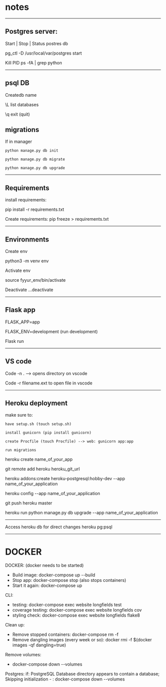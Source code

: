 # notes
---
## Postgres server: 
Start | Stop | Status postres db

pg_ctl -D /usr/local/var/postgres start

Kill PID ps -fA | grep python

---
## psql DB
Createdb name

\L list databases

\q exit (quit)

## migrations
If in manager 

	python manage.py db init
	
	python manage.py db migrate 
	
	python manage.py db upgrade
  
---
## Requirements
install requirements:

pip install -r requirements.txt

Create requirements:
pip freeze > requirements.txt

---
## Environments
Create env

python3 -m venv env

Activate env

source fyyur_env/bin/activate

Deactivate …deactivate

---
## Flask app
FLASK_APP=app

FLASK_ENV=development (run development)

Flask run

---
## VS code
Code -n . —> opens directory on vscode

Code -r filename.ext to open file in vscode

---
## Heroku deployment
make sure to:

	have setup.sh (touch setup.sh)
	
	install gunicorn (pip install gunicorn)
	
	create Procfile (touch Procfile) --> web: gunicorn app:app
	
	run migrations

heroku create name_of_your_app

git remote add heroku heroku_git_url

heroku addons:create heroku-postgresql:hobby-dev --app name_of_your_application

heroku config --app name_of_your_application

git push heroku master

heroku run python manage.py db upgrade --app name_of_your_application

---
Access heroku db for direct changes
heroku pg:psql

---
# DOCKER

DOCKER: (docker needs to be started)
- Build image: docker-compose up --build
- Stop app: docker-compose stop (also stops containers)
- Start it again: docker-compose up

CLI:
- testing: docker-compose exec website longfields test
- coverage testing: docker-compose exec website longfields cov
- styling check: docker-compose exec website longfields flake8

Clean up:
- Remove stopped containers: docker-compose rm -f
- Remove dangling images (every week or so): docker rmi -f $(docker images -qf dangling=true)

Remove volumes:
- docker-compose down --volumes 

Postgres:
	if: PostgreSQL Database directory appears to contain a database; Skipping initialization
		- : docker-compose down --volumes
